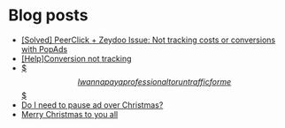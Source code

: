 # Blog posts
<!-- BLOG-POST-LIST:START -->
- [[Solved] PeerClick + Zeydoo Issue: Not tracking costs or conversions with PopAds](https://afflift.com/f/threads/solved-peerclick-zeydoo-issue-not-tracking-costs-or-conversions-with-popads.10133/)
- [[Help]Conversion not tracking](https://afflift.com/f/threads/help-conversion-not-tracking.9578/)
- [$$$ I wanna pay a professional to run traffic for me $$$](https://afflift.com/f/threads/i-wanna-pay-a-professional-to-run-traffic-for-me.10132/)
- [Do I need to pause ad over Christmas?](https://afflift.com/f/threads/do-i-need-to-pause-ad-over-christmas.10106/)
- [Merry Christmas to you all](https://afflift.com/f/threads/merry-christmas-to-you-all.10128/)
<!-- BLOG-POST-LIST:END -->
